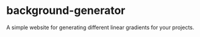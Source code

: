 # background-generator

A simple website for generating different linear gradients for your projects.